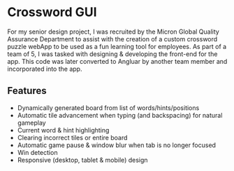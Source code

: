 # Crossword GUI
For my senior design project, I was recruited by the Micron Global Quality Assurance Department to assist with the creation of a custom crossword puzzle webApp to be used as a fun learning tool for employees. As part of a team of 5, I was tasked with designing & developing the front-end for the app. This code was later converted to Angluar by another team member and incorporated into the app.

## Features
- Dynamically generated board from list of words/hints/positions
- Automatic tile advancement when typing (and backspacing) for natural gameplay
- Current word & hint highlighting
- Clearing incorrect tiles or entire board 
- Automatic game pause & window blur when tab is no longer focused
- Win detection
- Responsive (desktop, tablet & mobile) design